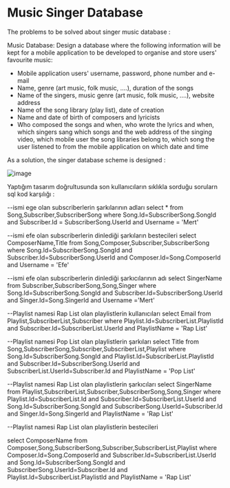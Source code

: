 # Music Singer Database

The problems to be solved about singer music database :

Music Database: Design a database where the following information will be kept for a mobile application to be developed to organise and store users' favourite music:
- Mobile application users' username, password, phone number and e-mail
- Name, genre (art music, folk music, ....), duration of the songs
- Name of the singers, music genre (art music, folk music, ....), website address
- Name of the song library (play list), date of creation
- Name and date of birth of composers and lyricists
- Who composed the songs and when, who wrote the lyrics and when, which singers sang which songs and the web address of the singing video, which mobile user the song libraries belong to, which song the user listened to from the mobile application on which date and time

As a solution, the singer database scheme is designed : 

![image](https://user-images.githubusercontent.com/119699844/218271565-986753e5-407a-430a-8d77-bdd11a92e13f.png)

Yaptığım tasarım doğrultusunda son kullanıcıların sıklıkla sorduğu sorularn sql kod karşılığı :

--ismi ege olan subscriberlerin şarkılarının adları
select * from Song,Subscriber,SubscriberSong 
where Song.Id=SubscriberSong.SongId 
and Subscriber.Id = SubscriberSong.UserId 
and Username = 'Mert'

--ismi efe olan subscriberlerin dinlediği şarkıların bestecileri
select ComposerName,Title from Song,Composer,Subscriber,SubscriberSong
where Song.Id=SubscriberSong.SongId
and Subscriber.Id=SubscriberSong.UserId
and Composer.Id=Song.ComposerId
and Username = 'Efe'

--ismi efe olan subscriberlerin dinlediği şarkıcılarının adı
select SingerName from Subscriber,SubscriberSong,Song,Singer
where Song.Id=SubscriberSong.SongId
and Subscriber.Id=SubscriberSong.UserId
and Singer.Id=Song.SingerId
and Username ='Mert'

--Playlist namesi Rap List olan playlistlerin kullanıcıları
select Email from Playlist,SubscriberList,Subscriber
where Playlist.Id=SubscriberList.PlaylistId
and Subscriber.Id=SubscriberList.UserId
and PlaylistName = 'Rap List'

--Playlist namesi Pop List olan playlistlerin şarkıları
select Title from Song,SubscriberSong,Subscriber,SubscriberList,Playlist
where Song.Id=SubscriberSong.SongId
and Playlist.Id=SubscriberList.PlaylistId
and Subscriber.Id=SubscriberSong.UserId
and SubscriberList.UserId=Subscriber.Id
and PlaylistName = 'Pop List'

--Playlist namesi Rap List olan playlistlerin şarkıcıları
select SingerName from Playlist,SubscriberList,Subscriber,SubscriberSong,Song,Singer
where Playlist.Id=SubscriberList.Id
and Subscriber.Id=SubscriberList.UserId
and Song.Id=SubscriberSong.SongId
and SubscriberSong.UserId=Subscriber.Id
and Singer.Id=Song.SingerId
and PlaylistName = 'Rap List'

--Playlist namesi Rap List olan playlistlerin bestecileri

select ComposerName from Composer,Song,SubscriberSong,Subscriber,SubscriberList,Playlist
where Composer.Id=Song.ComposerId
and Subscriber.Id=SubscriberList.UserId
and Song.Id=SubscriberSong.SongId
and SubscriberSong.UserId=Subscriber.Id
and Playlist.Id=SubscriberList.PlaylistId
and PlaylistName = 'Rap List'
